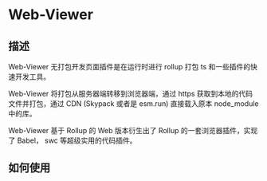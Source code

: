 # Web-Viewer

## 描述

Web-Viewer 无打包开发页面插件是在运行时进行 rollup 打包 ts 和一些插件的快速开发工具。

Web-Viewer 将打包从服务器端转移到浏览器端，通过 https 获取到本地的代码文件并打包，通过 CDN (Skypack 或者是 esm.run) 直接载入原本 node_module 中的库。

Web-Viewer 基于 Rollup 的 Web 版本衍生出了 Rollup 的一套浏览器插件，实现了 Babel， swc 等超级实用的代码插件。

## 如何使用
